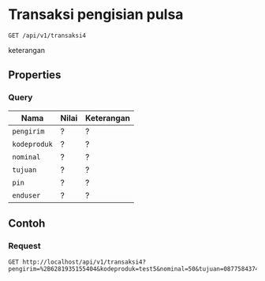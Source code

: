 # Transaksi pengisian pulsa
```http
GET /api/v1/transaksi4
```
keterangan
## Properties
### Query
Nama  | Nilai | Keterangan
--- | --- | ---
<code>pengirim</code> | ? | ?
<code>kodeproduk</code> | ? | ?
<code>nominal</code> | ? | ?
<code>tujuan</code> | ? | ?
<code>pin</code> | ? | ?
<code>enduser</code> | ? | ?

## Contoh

### Request
```http
GET http://localhost/api/v1/transaksi4?pengirim=%2B6281935155404&kodeproduk=test5&nominal=50&tujuan=087758437457&pin=1234&enduser=087758437457
```
